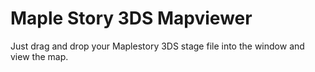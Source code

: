 # Maple Story 3DS Mapviewer
Just drag and drop your Maplestory 3DS stage file into the window and view the map.